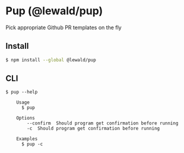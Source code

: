 # Pup (@lewald/pup)

Pick appropriate Github PR templates on the fly

## Install

```bash
$ npm install --global @lewald/pup
```

## CLI

```
$ pup --help

	Usage
	  $ pup

	Options
		--confirm  Should program get confirmation before running
		-c  Should program get confirmation before running

	Examples
	  $ pup -c
```
